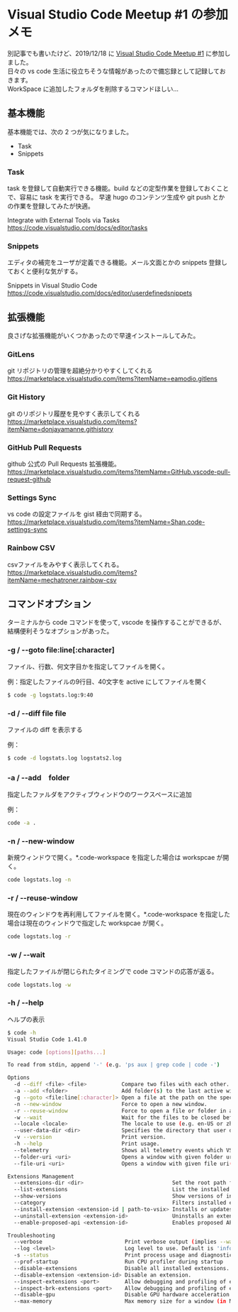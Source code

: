 # Visual Studio Code Meetup #1 の参加メモ


別記事でも書いたけど、2019/12/18 に [Visual Studio Code Meetup #1](https://vscode.connpass.com/event/155068/) に参加しました。  
日々の vs code 生活に役立ちそうな情報があったので備忘録として記録しておきます。  
WorkSpace に追加したフォルダを削除するコマンドほしい...

## 基本機能
基本機能では、次の 2 つが気になりました。

- Task
- Snippets

### Task

task を登録して自動実行できる機能。build などの定型作業を登録しておくことで、容易に task を実行できる。
早速 hugo のコンテンツ生成や git push とかの作業を登録してみたが快適。

Integrate with External Tools via Tasks  
https://code.visualstudio.com/docs/editor/tasks

### Snippets

エディタの補完をユーザが定義できる機能。メール文面とかの snippets 登録しておくと便利な気がする。

Snippets in Visual Studio Code  
https://code.visualstudio.com/docs/editor/userdefinedsnippets

## 拡張機能

良さげな拡張機能がいくつかあったので早速インストールしてみた。

### GitLens

git リポジトリの管理を超絶分かりやすくしてくれる  
https://marketplace.visualstudio.com/items?itemName=eamodio.gitlens

### Git History

git のリポジトリ履歴を見やすく表示してくれる  
https://marketplace.visualstudio.com/items?itemName=donjayamanne.githistory

### GitHub Pull Requests

github 公式の Pull Requests 拡張機能。  
https://marketplace.visualstudio.com/items?itemName=GitHub.vscode-pull-request-github

### Settings Sync

vs code の設定ファイルを gist 経由で同期する。  
https://marketplace.visualstudio.com/items?itemName=Shan.code-settings-sync

### Rainbow CSV  

csvファイルをみやすく表示してくれる。  
https://marketplace.visualstudio.com/items?itemName=mechatroner.rainbow-csv

## コマンドオプション

ターミナルから code コマンドを使って, vscode を操作することができるが、結構便利そうなオプションがあった。

### -g / --goto file:line[:character]

ファイル、行数、何文字目かを指定してファイルを開く。

例：指定したファイルの9行目、40文字を active にしてファイルを開く

```sh
$ code -g logstats.log:9:40
```

### -d / --diff file file

ファイルの diff を表示する

例：

```sh
$ code -d logstats.log logstats2.log
```

### -a / --add　folder

指定したファルダをアクティブウィンドウのワークスペースに追加

例：

```sh
code -a .
```

### -n / --new-window

新規ウィンドウで開く。*.code-workspace を指定した場合は workspcae が開く。

```sh
code logstats.log -n
```

### -r / --reuse-window

現在のウィンドウを再利用してファイルを開く。*.code-workspace を指定した場合は現在のウィンドウで指定した workspcae が開く。

```sh
code logstats.log -r
```

### -w / --wait

指定したファイルが閉じられたタイミングで code コマンドの応答が返る。

```sh
code logstats.log -w
```

### -h / --help

ヘルプの表示

```sh
$ code -h
Visual Studio Code 1.41.0

Usage: code [options][paths...]

To read from stdin, append '-' (e.g. 'ps aux | grep code | code -')

Options
  -d --diff <file> <file>           Compare two files with each other.
  -a --add <folder>                 Add folder(s) to the last active window.
  -g --goto <file:line[:character]> Open a file at the path on the specified line and character position.
  -n --new-window                   Force to open a new window.
  -r --reuse-window                 Force to open a file or folder in an already opened window.
  -w --wait                         Wait for the files to be closed before returning.
  --locale <locale>                 The locale to use (e.g. en-US or zh-TW).
  --user-data-dir <dir>             Specifies the directory that user data is kept in. Can be used to open multiple distinct instances of Code.
  -v --version                      Print version.
  -h --help                         Print usage.
  --telemetry                       Shows all telemetry events which VS code collects.
  --folder-uri <uri>                Opens a window with given folder uri(s)
  --file-uri <uri>                  Opens a window with given file uri(s)

Extensions Management
  --extensions-dir <dir>                            Set the root path for extensions.
  --list-extensions                                 List the installed extensions.
  --show-versions                                   Show versions of installed extensions, when using --list-extension.
  --category                                        Filters installed extensions by provided category, when using --list-extension.
  --install-extension <extension-id | path-to-vsix> Installs or updates the extension. Use `--force` argument to avoid prompts.
  --uninstall-extension <extension-id>              Uninstalls an extension.
  --enable-proposed-api <extension-id>              Enables proposed API features for extensions. Can receive one or more extension IDs to enable individually.

Troubleshooting
  --verbose                          Print verbose output (implies --wait).
  --log <level>                      Log level to use. Default is 'info'. Allowed values are 'critical', 'error', 'warn', 'info', 'debug', 'trace', 'off'.
  -s --status                        Print process usage and diagnostics information.
  --prof-startup                     Run CPU profiler during startup
  --disable-extensions               Disable all installed extensions.
  --disable-extension <extension-id> Disable an extension.
  --inspect-extensions <port>        Allow debugging and profiling of extensions. Check the developer tools for the connection URI.
  --inspect-brk-extensions <port>    Allow debugging and profiling of extensions with the extension host being paused after start. Check the developer tools for the connection URI.
  --disable-gpu                      Disable GPU hardware acceleration.
  --max-memory                       Max memory size for a window (in Mbytes).

```
